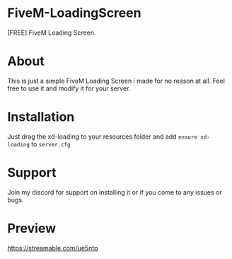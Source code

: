 # FiveM-LoadingScreen
[FREE] FiveM Loading Screen.

# About

This is just a simple FiveM Loading Screen i made for no reason at all. Feel free to use it and modify it for your server.

# Installation

Just drag the xd-loading to your resources folder and add `ensure xd-loading` to `server.cfg`

# Support

Join my discord for support on installing it or if you come to any issues or bugs.

# Preview

https://streamable.com/ue5ntp
